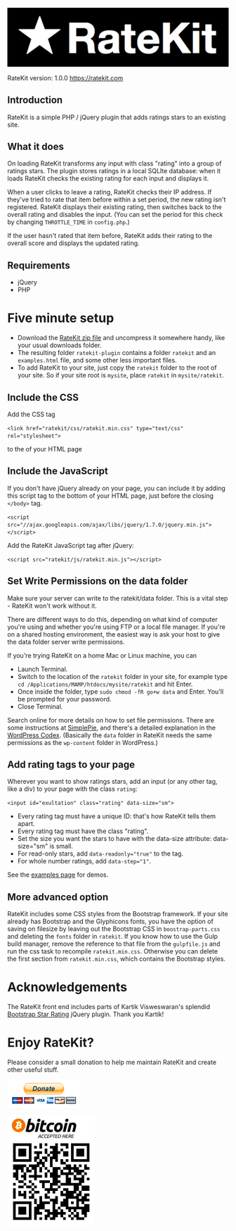 [![RateKit](ratekit/img/ratekit-logo-520x138.gif)](https://ratekit.com/)

RateKit
version: 1.0.0
https://ratekit.com

## Introduction

RateKit is a simple PHP / jQuery plugin that adds ratings stars to an existing site.

## What it does

On loading RateKit transforms any input with class "rating" into a group of ratings stars. The plugin stores ratings in a local SQLIte database: when it loads RateKit checks the existing rating for each input and displays it.

When a user clicks to leave a rating, RateKit checks their IP address. If they've tried to rate that item before within a set period, the new rating isn't registered. RateKit displays their existing rating, then switches back to the overall rating and disables the input. (You can set the period for this check by changing `THROTTLE_TIME` in `config.php`.)

If the user hasn't rated that item before, RateKit adds their rating to the overall score and displays the updated rating.

## Requirements

* jQuery
* PHP

# Five minute setup

* Download the [RateKit zip file](https://github.com/andfinally/ratekit/archive/master.zip) and uncompress it somewhere handy, like your usual downloads folder.
* The resulting folder `ratekit-plugin` contains a folder `ratekit` and an `examples.html` file, and some other less important files.
* To add RateKit to your site, just copy the `ratekit` folder to the root of your site. So if your site root is `mysite`, place `ratekit` in `mysite/ratekit`.

## Include the CSS

Add the CSS tag

`<link href="ratekit/css/ratekit.min.css" type="text/css" rel="stylesheet">`

to the <head> of your HTML page

## Include the JavaScript

If you don't have jQuery already on your page, you can include it by adding this script tag to the bottom of your HTML page, just
before the closing `</body>` tag.

`<script src="//ajax.googleapis.com/ajax/libs/jquery/1.7.0/jquery.min.js"></script>`

Add the RateKit JavaScript tag after jQuery:

`<script src="ratekit/js/ratekit.min.js"></script>`

## Set Write Permissions on the data folder

Make sure your server can write to the ratekit/data folder. This is a vital step - RateKit won't work without it.

There are different ways to do this, depending on what kind of computer you're using and whether you're using FTP or a local file manager. If you're on a shared hosting environment, the easiest way is ask your host to give the data folder server write permissions.

If you're trying RateKit on a home Mac or Linux machine, you can

* Launch Terminal.
* Switch to the location of the `ratekit` folder in your site, for example type `cd /Applications/MAMP/htdocs/mysite/ratekit` and hit Enter.
* Once inside the folder, type `sudo chmod -fR go+w data` and Enter. You'll be prompted for your password.
* Close Terminal.

Search online for more details on how to set file permissions. There are some instructions at [SimplePie](http://simplepie.org/wiki/faq/file_permissions), and there's a detailed explanation in the [WordPress Codex](https://codex.wordpress.org/Changing_File_Permissions). (Basically the `data` folder in RateKit needs the same permissions as the `wp-content` folder in WordPress.)

## Add rating tags to your page

Wherever you want to show ratings stars, add an input (or any other tag, like a div) to your page with the class `rating`:

`<input id="exultation" class="rating" data-size="sm">`

* Every rating tag must have a unique ID: that's how RateKit tells them apart.
* Every rating tag must have the class "rating".
* Set the size you want the stars to have with the data-size attribute: data-size="sm" is small.
* For read-only stars, add `data-readonly="true"` to the tag.
* For whole number ratings, add `data-step="1"`.

See the [examples page](https://ratekit.com/examples) for demos.

## More advanced option

RateKit includes some CSS styles from the Bootstrap framework. If your site already has Bootstrap and the Glyphicons fonts, you have the option of saving on filesize by leaving out the Bootstrap CSS in `boostrap-parts.css` and deleting the `fonts` folder in `ratekit`. If you know how to use the Gulp build manager, remove the reference to that file from the `gulpfile.js` and run the css task to recompile `ratekit.min.css`. Otherwise you can delete the first section from `ratekit.min.css`, which contains the Bootstrap styles.

# Acknowledgements

The RateKit front end includes parts of Kartik Visweswaran's splendid [Bootstrap Star Rating](http://plugins.krajee.com/star-rating) jQuery plugin. Thank you Kartik!

# Enjoy RateKit?

Please consider a small donation to help me maintain RateKit and create other useful stuff.

[![Paypal](ratekit/img/paypal.png)](https://www.paypal.com/cgi-bin/webscr?cmd=_donations&business=andfinally%40gmail%2ecom&lc=GB&item_name=RateKit&currency_code=GBP&bn=PP%2dDonationsBF%3abtn_donateCC_LG%2egif%3aNonHosted)

![Bitcoin](ratekit/img/bitcoin.gif)
